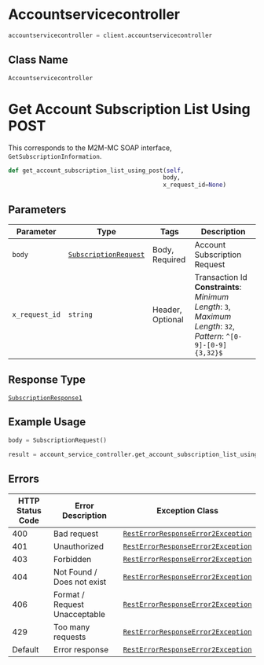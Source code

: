 # Accountservicecontroller

```python
accountservicecontroller = client.accountservicecontroller
```

## Class Name

`Accountservicecontroller`


# Get Account Subscription List Using POST

This corresponds to the M2M-MC SOAP interface, `GetSubscriptionInformation`.

```python
def get_account_subscription_list_using_post(self,
                                            body,
                                            x_request_id=None)
```

## Parameters

| Parameter | Type | Tags | Description |
|  --- | --- | --- | --- |
| `body` | [`SubscriptionRequest`](../../doc/models/subscription-request.md) | Body, Required | Account Subscription Request |
| `x_request_id` | `string` | Header, Optional | Transaction Id<br>**Constraints**: *Minimum Length*: `3`, *Maximum Length*: `32`, *Pattern*: `^[0-9]-[0-9]{3,32}$` |

## Response Type

[`SubscriptionResponse1`](../../doc/models/subscription-response-1.md)

## Example Usage

```python
body = SubscriptionRequest()

result = account_service_controller.get_account_subscription_list_using_post(body)
```

## Errors

| HTTP Status Code | Error Description | Exception Class |
|  --- | --- | --- |
| 400 | Bad request | [`RestErrorResponseError2Exception`](../../doc/models/rest-error-response-error-2-exception.md) |
| 401 | Unauthorized | [`RestErrorResponseError2Exception`](../../doc/models/rest-error-response-error-2-exception.md) |
| 403 | Forbidden | [`RestErrorResponseError2Exception`](../../doc/models/rest-error-response-error-2-exception.md) |
| 404 | Not Found / Does not exist | [`RestErrorResponseError2Exception`](../../doc/models/rest-error-response-error-2-exception.md) |
| 406 | Format / Request Unacceptable | [`RestErrorResponseError2Exception`](../../doc/models/rest-error-response-error-2-exception.md) |
| 429 | Too many requests | [`RestErrorResponseError2Exception`](../../doc/models/rest-error-response-error-2-exception.md) |
| Default | Error response | [`RestErrorResponseError2Exception`](../../doc/models/rest-error-response-error-2-exception.md) |

